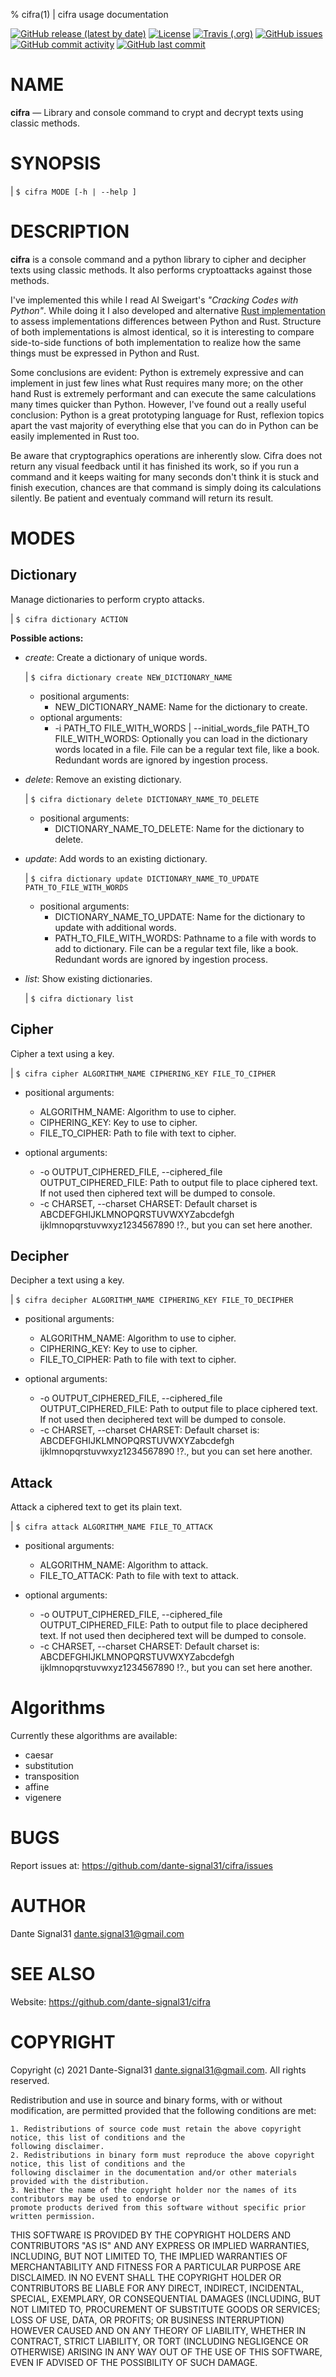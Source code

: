 % cifra(1) | cifra usage documentation

[![GitHub release (latest by date)](https://img.shields.io/github/v/release/dante-signal31/cifra)](https://github.com/dante-signal31/cifra)
[![License](https://img.shields.io/badge/License-BSD%203--Clause-blue.svg)](https://opensource.org/licenses/BSD-3-Clause)
[![Travis (.org)](https://img.shields.io/travis/dante-signal31/cifra)](https://travis-ci.com/dante-signal31/cifra)
[![GitHub issues](https://img.shields.io/github/issues/dante-signal31/cifra)](https://github.com/dante-signal31/cifra/issues)
[![GitHub commit activity](https://img.shields.io/github/commit-activity/y/dante-signal31/cifra)](https://github.com/dante-signal31/cifra/commits/master)
[![GitHub last commit](https://img.shields.io/github/last-commit/dante-signal31/cifra)](https://github.com/dante-signal31/cifra/commits/master)

# NAME
**cifra** — Library and console command to crypt and decrypt texts using classic methods.

# SYNOPSIS
|    `$ cifra MODE [-h | --help ]`

# DESCRIPTION
**cifra** is a console command and a python library to cipher and decipher texts
using classic methods. It also performs cryptoattacks against those methods.

I've implemented this while I read Al Sweigart's *"Cracking Codes with Python"*. While doing
it I also developed and alternative [Rust implementation](https://github.com/dante-signal31/cifra-rust) 
to assess implementations differences between Python and Rust. Structure of both implementations is almost 
identical, so it is interesting to compare side-to-side functions of both implementation to realize how the 
same things must be expressed in Python and Rust. 

Some conclusions are evident: Python is extremely expressive and can implement in just few lines what Rust 
requires many more; on the other hand Rust is extremely performant and can execute the same calculations 
many times quicker than Python. However, I've found out a really useful conclusion: Python is a great 
prototyping language for Rust, reflexion topics apart the vast majority of everything else that you can do 
in Python can be easily implemented in Rust too.

Be aware that cryptographics operations are inherently slow. Cifra does not return any visual feedback until
it has finished its work, so if you run a command and it keeps waiting for many seconds don't think it is stuck
and finish execution, chances are that command is simply doing its calculations silently. Be patient and
eventualy command will return its result.

# MODES

## Dictionary
Manage dictionaries to perform crypto attacks.

|    `$ cifra dictionary ACTION`

**Possible actions:**

* *create*: Create a dictionary of unique words.

  |        `$ cifra dictionary create NEW_DICTIONARY_NAME`

   + positional arguments:
     - NEW_DICTIONARY_NAME:    Name for the dictionary to create.
   + optional arguments: 
     - -i PATH_TO FILE_WITH_WORDS | --initial_words_file PATH_TO FILE_WITH_WORDS: 
     Optionally you can load in the dictionary words located in a file. 
   File can be a regular text file, like a book. Redundant words are 
   ignored by ingestion process.

* *delete*: Remove an existing dictionary.

  |        `$ cifra dictionary delete DICTIONARY_NAME_TO_DELETE`

  + positional arguments:
    - DICTIONARY_NAME_TO_DELETE:  Name for the dictionary to delete.

* *update*: Add words to an existing dictionary.

  |        `$ cifra dictionary update DICTIONARY_NAME_TO_UPDATE PATH_TO_FILE_WITH_WORDS`

  + positional arguments:
    - DICTIONARY_NAME_TO_UPDATE: Name for the dictionary to update with additional words.
    - PATH_TO_FILE_WITH_WORDS:  Pathname to a file with words to add to dictionary. File can be a regular text file, like 
                       a book. Redundant words are ignored by ingestion process.
    
* *list*: Show existing dictionaries.

  |        `$ cifra dictionary list`

## Cipher
Cipher a text using a key.

|    `$ cifra cipher ALGORITHM_NAME CIPHERING_KEY FILE_TO_CIPHER`

 * positional arguments:
   + ALGORITHM_NAME: Algorithm to use to cipher.
   + CIPHERING_KEY: Key to use to cipher.
   + FILE_TO_CIPHER: Path to file with text to cipher.

 * optional arguments:
   + -o OUTPUT_CIPHERED_FILE, --ciphered_file OUTPUT_CIPHERED_FILE:                        Path to output file to place ciphered text. If not
                         used then ciphered text will be dumped to console.
   + -c CHARSET, --charset CHARSET: 
                         Default charset is ABCDEFGHIJKLMNOPQRSTUVWXYZabcdefgh
                         ijklmnopqrstuvwxyz1234567890 !?., but you can set here
                         another.
   
## Decipher
Decipher a text using a key.

|    `$ cifra decipher ALGORITHM_NAME CIPHERING_KEY FILE_TO_DECIPHER`

 * positional arguments:
   + ALGORITHM_NAME: Algorithm to use to cipher.
   + CIPHERING_KEY: Key to use to cipher.
   + FILE_TO_CIPHER: Path to file with text to cipher.

 * optional arguments:
   + -o OUTPUT_CIPHERED_FILE, --ciphered_file OUTPUT_CIPHERED_FILE:
                        Path to output file to place ciphered text. If not
                        used then deciphered text will be dumped to console.
   + -c CHARSET, --charset CHARSET:
                        Default charset is: ABCDEFGHIJKLMNOPQRSTUVWXYZabcdefgh
                        ijklmnopqrstuvwxyz1234567890 !?., but you can set here
                        another.

## Attack
Attack a ciphered text to get its plain text.

|    `$ cifra attack ALGORITHM_NAME FILE_TO_ATTACK`

 * positional arguments:
   + ALGORITHM_NAME: Algorithm to attack.
   + FILE_TO_ATTACK: Path to file with text to attack.

 * optional arguments:
   + -o OUTPUT_CIPHERED_FILE, --ciphered_file OUTPUT_CIPHERED_FILE:
                         Path to output file to place deciphered text. If not
                         used then deciphered text will be dumped to console.
   + -c CHARSET, --charset CHARSET:
                         Default charset is: ABCDEFGHIJKLMNOPQRSTUVWXYZabcdefgh
                         ijklmnopqrstuvwxyz1234567890 !?., but you can set here
                         another.

# Algorithms
Currently these algorithms are available:

* caesar
* substitution
* transposition
* affine
* vigenere

# BUGS
Report issues at: <https://github.com/dante-signal31/cifra/issues>

# AUTHOR
Dante Signal31 <dante.signal31@gmail.com>

# SEE ALSO
Website: <https://github.com/dante-signal31/cifra>

# COPYRIGHT
Copyright (c) 2021 Dante-Signal31 <dante.signal31@gmail.com>. All rights reserved.

Redistribution and use in source and binary forms, with or without modification, are permitted provided that the
following conditions are met:

    1. Redistributions of source code must retain the above copyright notice, this list of conditions and the
    following disclaimer.
    2. Redistributions in binary form must reproduce the above copyright notice, this list of conditions and the
    following disclaimer in the documentation and/or other materials provided with the distribution.
    3. Neither the name of the copyright holder nor the names of its contributors may be used to endorse or
    promote products derived from this software without specific prior written permission.

THIS SOFTWARE IS PROVIDED BY THE COPYRIGHT HOLDERS AND CONTRIBUTORS "AS IS" AND ANY EXPRESS OR IMPLIED WARRANTIES,
INCLUDING, BUT NOT LIMITED TO, THE IMPLIED WARRANTIES OF MERCHANTABILITY AND FITNESS FOR A PARTICULAR PURPOSE ARE
DISCLAIMED. IN NO EVENT SHALL THE COPYRIGHT HOLDER OR CONTRIBUTORS BE LIABLE FOR ANY DIRECT, INDIRECT, INCIDENTAL,
SPECIAL, EXEMPLARY, OR CONSEQUENTIAL DAMAGES (INCLUDING, BUT NOT LIMITED TO, PROCUREMENT OF SUBSTITUTE GOODS OR
SERVICES; LOSS OF USE, DATA, OR PROFITS; OR BUSINESS INTERRUPTION) HOWEVER CAUSED AND ON ANY THEORY OF LIABILITY,
WHETHER IN CONTRACT, STRICT LIABILITY, OR TORT (INCLUDING NEGLIGENCE OR OTHERWISE) ARISING IN ANY WAY OUT OF THE USE
OF THIS SOFTWARE, EVEN IF ADVISED OF THE POSSIBILITY OF SUCH DAMAGE.